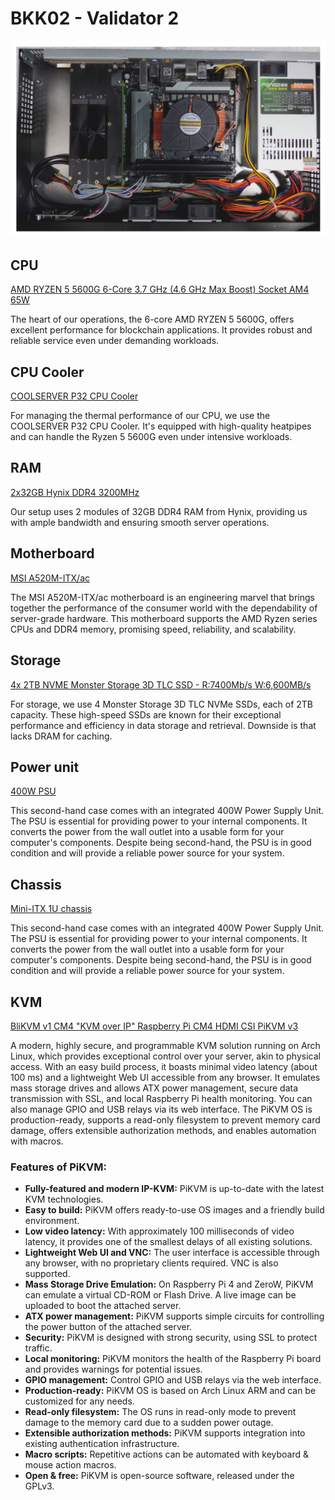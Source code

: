 # BKK02 - Validator 2

![BKK01](./images/bkk02/bkk02.webp)

## CPU

[AMD RYZEN 5 5600G 6-Core 3.7 GHz (4.6 GHz Max Boost) Socket AM4 65W](https://www.amd.com/en/products/cpu/amd-ryzen-5-5600g)

The heart of our operations, the 6-core AMD RYZEN 5 5600G, offers excellent
performance for blockchain applications. It provides robust and reliable
service even under demanding workloads.

## CPU Cooler

[COOLSERVER P32 CPU Cooler](https://aliexpress.com/item/1005004050053958.html)

For managing the thermal performance of our CPU, we use the COOLSERVER P32 CPU
Cooler. It's equipped with high-quality heatpipes and can handle the Ryzen 5
5600G even under intensive workloads.

## RAM

[2x32GB Hynix DDR4 3200MHz](https://www.amazon.co.jp/-/en/v-color-Skywalker-PC4-25600-Heatsink-TO432G32D816ASPSXKN/dp/B08PPDDPFY)

Our setup uses 2 modules of 32GB DDR4 RAM from Hynix, providing us with ample
bandwidth and ensuring smooth server operations.

## Motherboard

[MSI A520M-ITX/ac](https://www.msi.com/Motherboard/A520M-ITX-AC)

The MSI A520M-ITX/ac motherboard is an engineering marvel that brings together
the performance of the consumer world with the dependability of server-grade
hardware. This motherboard supports the AMD Ryzen series CPUs and DDR4 memory,
promising speed, reliability, and scalability.

## Storage

[4x 2TB NVME Monster Storage 3D TLC SSD - R:7400Mb/s W:6,600MB/s](https://www.amazon.co.jp/-/en/dp/B0BZCVVKNY)

For storage, we use 4 Monster Storage 3D TLC NVMe SSDs, each of 2TB capacity.
These high-speed SSDs are known for their exceptional performance and
efficiency in data storage and retrieval. Downside is that lacks DRAM for caching.

## Power unit

[400W PSU](https://lazada.co.th/products/i4470266272-s18039576717.html)

This second-hand case comes with an integrated 400W Power Supply Unit. The PSU
is essential for providing power to your internal components. It converts the
power from the wall outlet into a usable form for your computer's components.
Despite being second-hand, the PSU is in good condition and will provide a
reliable power source for your system.


## Chassis

[Mini-ITX 1U chassis](lazada.co.th/products/i4470266272-s18039576717.html)

This second-hand case comes with an integrated 400W Power Supply Unit. The PSU
is essential for providing power to your internal components. It converts the
power from the wall outlet into a usable form for your computer's components.
Despite being second-hand, the PSU is in good condition and will provide a
reliable power source for your system.


## KVM

[BliKVM v1 CM4 "KVM over IP" Raspberry Pi CM4 HDMI CSI PiKVM v3](https://aliexpress.com/item/1005003262886521.html)

A modern, highly secure, and programmable KVM solution running on Arch Linux,
which provides exceptional control over your server, akin to physical access.
With an easy build process, it boasts minimal video latency (about 100 ms) and
a lightweight Web UI accessible from any browser. It emulates mass storage
drives and allows ATX power management, secure data transmission with SSL, and
local Raspberry Pi health monitoring. You can also manage GPIO and USB relays
via its web interface. The PiKVM OS is production-ready, supports a read-only
filesystem to prevent memory card damage, offers extensible authorization
methods, and enables automation with macros.


### Features of PiKVM:

- **Fully-featured and modern IP-KVM:** PiKVM is up-to-date with the latest KVM technologies.
- **Easy to build:** PiKVM offers ready-to-use OS images and a friendly build environment.
- **Low video latency:** With approximately 100 milliseconds of video latency, it provides
one of the smallest delays of all existing solutions.
- **Lightweight Web UI and VNC:** The user interface is accessible through any browser,
with no proprietary clients required. VNC is also supported.
- **Mass Storage Drive Emulation:** On Raspberry Pi 4 and ZeroW, PiKVM can emulate a virtual
CD-ROM or Flash Drive. A live image can be uploaded to boot the attached server.
- **ATX power management:** PiKVM supports simple circuits for controlling the power
button of the attached server.
- **Security:** PiKVM is designed with strong security, using SSL to protect traffic.
- **Local monitoring:** PiKVM monitors the health of the Raspberry Pi board and provides
warnings for potential issues.
- **GPIO management:** Control GPIO and USB relays via the web interface.
- **Production-ready:** PiKVM OS is based on Arch Linux ARM and can be customized for any needs.
- **Read-only filesystem:** The OS runs in read-only mode to prevent damage to the memory
card due to a sudden power outage.
- **Extensible authorization methods:** PiKVM supports integration into existing
authentication infrastructure.
- **Macro scripts:** Repetitive actions can be automated with keyboard & mouse action macros.
- **Open & free:** PiKVM is open-source software, released under the GPLv3.
